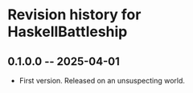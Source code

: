 # Revision history for HaskellBattleship

## 0.1.0.0 -- 2025-04-01

* First version. Released on an unsuspecting world.
